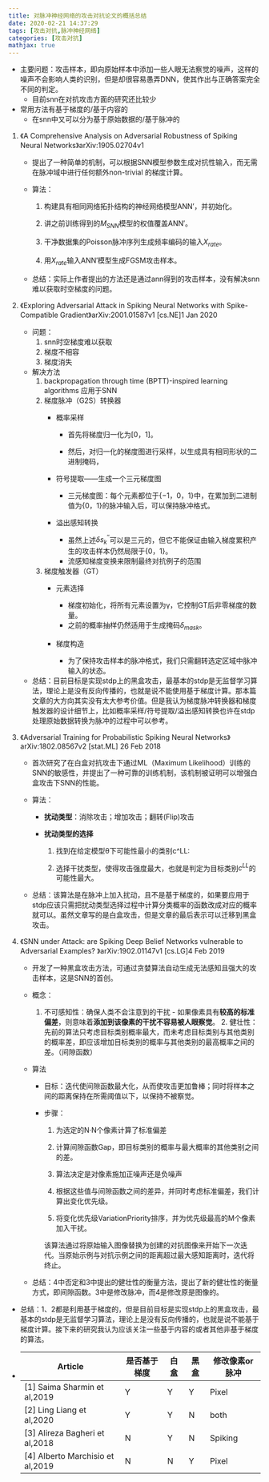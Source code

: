 ```yaml
---
title: 对脉冲神经网络的攻击对抗论文的概括总结
date: 2020-02-21 14:37:29
tags: [攻击对抗,脉冲神经网络]
categories: [攻击对抗]
mathjax: true
---
```


- 主要问题：攻击样本，即向原始样本中添加一些人眼无法察觉的噪声，这样的噪声不会影响人类的识别，但是却很容易愚弄DNN，使其作出与正确答案完全不同的判定。
  - 目前snn在对抗攻击方面的研究还比较少
- 常用方法有基于梯度的/基于内容的
  - 在snn中又可以分为基于原始数据的/基于脉冲的

1. 《A Comprehensive Analysis on Adversarial Robustness of Spiking Neural Networks》arXiv:1905.02704v1 

   - 提出了一种简单的机制，可以根据SNN模型参数生成对抗性输入，而无需在脉冲域中进行任何额外non-trivial 的梯度计算。

   - 算法：

     1. 构建具有相同网络拓扑结构的神经网络模型ANN′，并初始化。

     2. 讲之前训练得到的$M_{SNN}$模型的权值覆盖ANN′。

     3. 干净数据集的Poisson脉冲序列生成频率编码的输入$X_{rate}$。

     4. 用$X_{rate}$输入ANN′模型生成FGSM攻击样本。

   - 总结：实际上作者提出的方法还是通过ann得到的攻击样本，没有解决snn难以获取时空梯度的问题。

2. 《Exploring Adversarial Attack in Spiking Neural Networks with Spike-Compatible Gradient》arXiv:2001.01587v1 [cs.NE]1 Jan 2020

   - 问题：
     1. snn时空梯度难以获取
     2. 梯度不相容
     3. 梯度消失
   - 解决方法
     1. backpropagation through time (BPTT)-inspired learning algorithms 应用于SNN
     2. 梯度脉冲（G2S）转换器
        - 概率采样

          - 首先将梯度归一化为[0，1]。 

          - 然后，对归一化的梯度图进行采样，以生成具有相同形状的二进制掩码，

        - 符号提取——生成一个三元梯度图

          - 三元梯度图：每个元素都位于{−1，0，1}中，在累加到二进制值为{0，1}的脉冲输入后，可以保持脉冲格式。 

        - 溢出感知转换

          - 虽然上述$\delta s_{k}^{\prime \prime}$可以是三元的，但它不能保证由输入梯度累积产生的攻击样本仍然局限于{0，1}。
          - 流感知梯度变换来限制最终对抗例子的范围
     3. 梯度触发器（GT）
        - 元素选择

          - 梯度初始化，将所有元素设置为γ，它控制GT后非零梯度的数量。
          - 之前的概率抽样仍然适用于生成掩码$\delta_{mask}$。

        - 梯度构造

          - 为了保持攻击样本的脉冲格式，我们只需翻转选定区域中脉冲输入的状态。
   - 总结：目前目标是实现stdp上的黑盒攻击，最基本的stdp是无监督学习算法，理论上是没有反向传播的，也就是说不能使用基于梯度计算。那本篇文章的大方向其实没有太大参考价值。但是我认为梯度脉冲转换器和梯度触发器的设计细节上，比如概率采样/符号提取/溢出感知转换也许在stdp处理原始数据转换为脉冲的过程中可以参考。

3. 《Adversarial Training for Probabilistic Spiking Neural Networks》arXiv:1802.08567v2 [stat.ML] 26 Feb 2018

   - 首次研究了在白盒对抗攻击下通过ML（Maximum Likelihood）训练的SNN的敏感性，并提出了一种可靠的训练机制，该机制被证明可以增强白盒攻击下SNN的性能。

   - 算法：

     - **扰动类型**：消除攻击；增加攻击；翻转(Flip)攻击

     - **扰动类型的选择**

       1. 找到在给定模型θ下可能性最小的类别c^LL:

       2. 选择干扰类型，使得攻击强度最大，也就是判定为目标类别$c^{LL}$的可能性最大。

   - 总结：该算法是在脉冲上加入扰动，且不是基于梯度的，如果要应用于stdp应该只需把扰动类型选择过程中计算分类概率的函数改成对应的概率就可以。虽然文章写的是白盒攻击，但是文章的最后表示可以迁移到黑盒攻击。

4. 《SNN under Attack: are Spiking Deep Belief Networks vulnerable to Adversarial Examples? 》arXiv:1902.01147v1 [cs.LG]4 Feb 2019

   - 开发了一种黑盒攻击方法，可通过贪婪算法自动生成无法感知且强大的攻击样本，这是SNN的首创。

   - 概念：

      	1. 不可感知性：确保人类不会注意到的干扰
          - 如果像素具有**较高的标准偏差**，则意味着**添加到该像素的干扰不容易被人眼察觉**。
         	2. 健壮性：先前的算法只考虑目标类别概率最大，而未考虑目标类别与其他类别的概率差，即应该增加目标类别的概率与其他类别的最高概率之间的差。（间隙函数）

   - 算法

     - 目标：迭代使间隙函数最大化，从而使攻击更加鲁棒；同时将样本之间的距离保持在所需阈值以下，以保持不被察觉。

     - 步骤：

       1. 为选定的N·N个像素计算了标准偏差
       2. 计算间隙函数Gap，即目标类别的概率与最大概率的其他类别之间的差。
       3. 算法决定是对像素施加正噪声还是负噪声

       4. 根据这些值与间隙函数之间的差异，并同时考虑标准偏差，我们计算出变化优先级。
       5. 将变化优先级VariationPriority排序，并为优先级最高的M个像素加入干扰。

       该算法通过将原始输入图像替换为创建的对抗图像来开始下一次迭代。当原始示例与对抗示例之间的距离超过最大感知距离时，迭代将终止。

   - 总结：4中否定和3中提出的健壮性的衡量方法，提出了新的健壮性的衡量方式，即间隙函数。3中是修改脉冲，而4是修改原是图像的。

- 总结：1、2都是利用基于梯度的，但是目前目标是实现stdp上的黑盒攻击，最基本的stdp是无监督学习算法，理论上是没有反向传播的，也就是说不能基于梯度计算。接下来的研究我认为应该关注一些基于内容的或者其他非基于梯度的算法。

- | **Article**                      | 是否基于梯度 | 白盒 | 黑盒 | 修改像素or脉冲 |
  | -------------------------------- | ------------ | ---- | ---- | -------------- |
  | [1] Saima Sharmin et al,2019     | Y            | Y    | Y    | Pixel          |
  | [2] Ling Liang et al,2020        | Y            | Y    | N    | both           |
  | [3] Alireza Bagheri et al,2018   | N            | Y    | N    | Spiking        |
  | [4] Alberto Marchisio et al,2019 | N            | N    | Y    | Pixel          |